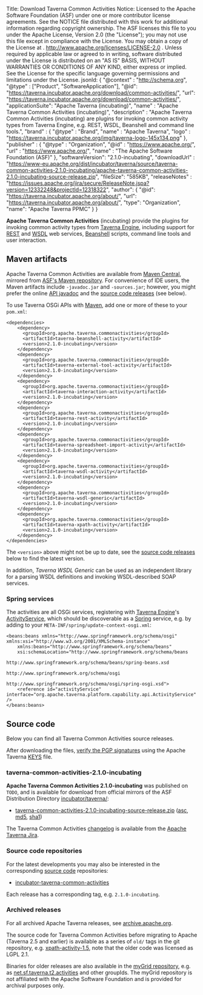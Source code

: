 Title:     Download Taverna Common Activities
Notice:    Licensed to the Apache Software Foundation (ASF) under one
           or more contributor license agreements.  See the NOTICE file
           distributed with this work for additional information
           regarding copyright ownership.  The ASF licenses this file
           to you under the Apache License, Version 2.0 (the
           "License"); you may not use this file except in compliance
           with the License.  You may obtain a copy of the License at
           .
             http://www.apache.org/licenses/LICENSE-2.0
           .
           Unless required by applicable law or agreed to in writing,
           software distributed under the License is distributed on an
           "AS IS" BASIS, WITHOUT WARRANTIES OR CONDITIONS OF ANY
           KIND, either express or implied.  See the License for the
           specific language governing permissions and limitations
           under the License.
jsonld: {
    "@context" : "http://schema.org",
    "@type" : ["Product", "SoftwareApplication"],
    "@id": "https://taverna.incubator.apache.org/download/common-activities/",
    "url": "https://taverna.incubator.apache.org/download/common-activities/",
    "applicationSuite": "Apache Taverna (incubating)",
    "name" : "Apache Taverna Common Activities (incubating)",
    "description" : "Apache Taverna Common Activities (incubating) are plugins for invoking common activity types from Taverna Engine, e.g. REST, WSDL, Beanshell and command line tools.",
    "brand" : {
      "@type" : "Brand",
      "name" : "Apache Taverna",
      "logo" : "https://taverna.incubator.apache.org/img/taverna-logo-145x134.png"
    },
    "publisher" : { "@type" : "Organization",
                    "@id" : "https://www.apache.org/",
                   "url" : "https://www.apache.org/",
                    "name" : "The Apache Software Foundation (ASF)" },
    "softwareVersion": "2.1.0-incubating",
    "downloadUrl" : "https://www-eu.apache.org/dist/incubator/taverna/source/taverna-common-activities-2.1.0-incubating/apache-taverna-common-activities-2.1.0-incubating-source-release.zip",
    "fileSize": "585KB",
    "releaseNotes" : "https://issues.apache.org/jira/secure/ReleaseNote.jspa?version=12332248&projectId=12318322",
     "author": { "@id": "https://taverna.incubator.apache.org/about/",
                 "url": "https://taverna.incubator.apache.org/about/",
                 "type": "Organization",
                 "name": "Apache Taverna PPMC" }
  }  



**Apache Taverna Common Activities** (incubating) provide the plugins for
invoking common activity types from [Taverna Engine](/download/engine),
including support for [REST]() and
[WSDL](https://en.wikipedia.org/wiki/Web_Services_Description_Language)
web services, [Beanshell](https://github.com/beanshell/beanshell/) scripts,
command line tools and user interaction.

## Maven artifacts

Apache Taverna Common Activities are available from
[Maven Central](https://repo1.maven.org/maven2/org/apache/taverna/common-activities/),
mirrored from
[ASF's Maven repository](https://repository.apache.org/content/repositories/releases/org/apache/taverna/common-activities/).
For convenience of IDE users, the Maven artifacts include `-javadoc.jar` and
`-sources.jar`; however, you might prefer the
online [API javadoc](/javadoc/taverna-common-activities/)
and the [source code releases](#source-code) (see below).


To use Taverna OSGi APIs with [Maven](https://maven.apache.org/), add
one or more of these to your `pom.xml`:

    <dependencies>
        <dependency>
          <groupId>org.apache.taverna.commonactivities</groupId>
          <artifactId>taverna-beanshell-activity</artifactId>
          <version>2.1.0-incubating</version>
        </dependency>
        <dependency>
          <groupId>org.apache.taverna.commonactivities</groupId>
          <artifactId>taverna-external-tool-activity</artifactId>
          <version>2.1.0-incubating</version>
        </dependency>
        <dependency>
          <groupId>org.apache.taverna.commonactivities</groupId>
          <artifactId>taverna-interaction-activity</artifactId>
          <version>2.1.0-incubating</version>
        </dependency>
        <dependency>
          <groupId>org.apache.taverna.commonactivities</groupId>
          <artifactId>taverna-rest-activity</artifactId>
          <version>2.1.0-incubating</version>
        </dependency>
        <dependency>
          <groupId>org.apache.taverna.commonactivities</groupId>
          <artifactId>taverna-spreadsheet-import-activity</artifactId>
          <version>2.1.0-incubating</version>
        </dependency>
        <dependency>
          <groupId>org.apache.taverna.commonactivities</groupId>
          <artifactId>taverna-wsdl-activity</artifactId>
          <version>2.1.0-incubating</version>
        </dependency>
        <dependency>
          <groupId>org.apache.taverna.commonactivities</groupId>
          <artifactId>taverna-wsdl-generic</artifactId>
          <version>2.1.0-incubating</version>
        </dependency>
        <dependency>
          <groupId>org.apache.taverna.commonactivities</groupId>
          <artifactId>taverna-xpath-activity</artifactId>
          <version>2.1.0-incubating</version>
        </dependency>
    </dependencies>

The `<version>` above might not be up to date,
see the [source code releases](#source-code) below to find the latest version.

In addition, _Taverna WSDL Generic_ can be used as an independent library for a
parsing WSDL definitions and invoking WSDL-described SOAP services.


### Spring services

The activities are all OSGi services, registering with
[Taverna Engine](/download/engine)'s
[ActivityService](/javadoc/taverna-engine/org/apache/taverna/platform/capability/api/ActivityService.html), which
should be discoverable as a [Spring](https://spring.io/) service,
e.g. by adding to
your `META-INF/spring/update-context-osgi.xml`:

    <beans:beans xmlns="http://www.springframework.org/schema/osgi" xmlns:xsi="http://www.w3.org/2001/XMLSchema-instance"
    	xmlns:beans="http://www.springframework.org/schema/beans"
    	xsi:schemaLocation="http://www.springframework.org/schema/beans
                                     http://www.springframework.org/schema/beans/spring-beans.xsd
                                     http://www.springframework.org/schema/osgi
                                     http://www.springframework.org/schema/osgi/spring-osgi.xsd">
        <reference id="activityService" interface="org.apache.taverna.platform.capability.api.ActivityService" />
    </beans:beans>


## Source code

Below you can find all Taverna Common Activities source releases.

After downloading the files,
[verify the PGP signatures](http://www.apache.org/info/verification.html)
using the Apache Taverna [KEYS](https://www.apache.org/dist/incubator/taverna/KEYS)
file.

### taverna-common-activities-2.1.0-incubating

**Apache Taverna Common Activities 2.1.0-incubating** was published on `TODO`, and is available for download
from official mirrors of the
ASF Distribution Directory [incubator/taverna/](https://www.apache.org/dyn/closer.cgi/incubator/taverna/):

* [taverna-common-activities-2.1.0-incubating-source-release.zip](https://www.apache.org/dyn/closer.cgi/incubator/taverna/source/taverna-common-activities-2.1.0-incubating/apache-taverna-common-activities-2.1.0-incubating-source-release.zip)
  ([asc](https://www.apache.org/dist/incubator/taverna/source/taverna-common-activities-2.1.0-incubating/apache-taverna-common-activities-2.1.0-incubating-source-release.zip.asc),
  [md5](https://www.apache.org/dist/incubator/taverna/source/taverna-common-activities-2.1.0-incubating/apache-taverna-common-activities-2.1.0-incubating-source-release.zip.md5),
  [sha1](https://www.apache.org/dist/incubator/taverna/source/taverna-common-activities-2.1.0-incubating/apache-taverna-common-activities-2.1.0-incubating-source-release.zip))

The Taverna Common Activities [changelog](https://issues.apache.org/jira/secure/ReleaseNote.jspa?version=12332248&projectId=12318322)
is available from the [Apache Taverna Jira](https://issues.apache.org/jira/browse/TAVERNA/component/12326811).


### Source code repositories

For the latest developments you may also be interested in the corresponding
 [source code](/download/code/) repositories:

* [incubator-taverna-common-activities](https://github.com/apache/incubator-taverna-common-activities)

Each release has a corresponding tag, e.g. `2.1.0-incubating`.

### Archived releases

For all archived Apache Taverna releases, see
[archive.apache.org](https://archive.apache.org/dist/incubator/taverna/).

The source code for Taverna Common Activities
before migrating to Apache
(Taverna 2.5 and earlier) is available
as a series of `old/` tags in the git repository, e.g.
[xpath-activity-1.5](https://github.com/apache/incubator-taverna-common-activities/tree/old/xpath-activity-1.5),
note that the older code was licensed as LGPL 2.1.

Binaries for older releases are also available in the
[myGrid repository](/download/maven/#pre-apache-releases-ands),
e.g. as
[net.sf.taverna.t2.activities](http://repository.mygrid.org.uk/artifactory/mygrid-all/net/sf/taverna/t2/activities/)
and other groupIds. The myGrid repository is not affiliated with the
Apache Software Foundation and is provided for archival purposes only.
